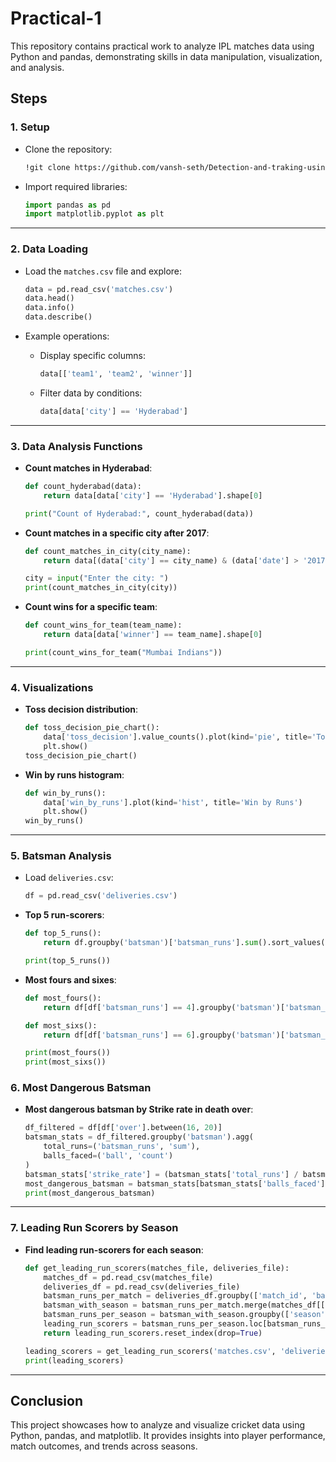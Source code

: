 # Practical-1

This repository contains practical work to analyze IPL matches data using Python and pandas, demonstrating skills in data manipulation, visualization, and analysis.

## Steps

### 1. Setup
- Clone the repository:
  ```bash
  !git clone https://github.com/vansh-seth/Detection-and-traking-using-yolov5.git
  ```

- Import required libraries:
  ```python
  import pandas as pd
  import matplotlib.pyplot as plt
  ```

---

### 2. Data Loading
- Load the `matches.csv` file and explore:
  ```python
  data = pd.read_csv('matches.csv')
  data.head()
  data.info()
  data.describe()
  ```

- Example operations:
  - Display specific columns:
    ```python
    data[['team1', 'team2', 'winner']]
    ```
  - Filter data by conditions:
    ```python
    data[data['city'] == 'Hyderabad']
    ```

---

### 3. Data Analysis Functions
- **Count matches in Hyderabad**:
  ```python
  def count_hyderabad(data):
      return data[data['city'] == 'Hyderabad'].shape[0]
  
  print("Count of Hyderabad:", count_hyderabad(data))
  ```

- **Count matches in a specific city after 2017**:
  ```python
  def count_matches_in_city(city_name):
      return data[(data['city'] == city_name) & (data['date'] > '2017-01-01')].shape[0]
  
  city = input("Enter the city: ")
  print(count_matches_in_city(city))
  ```

- **Count wins for a specific team**:
  ```python
  def count_wins_for_team(team_name):
      return data[data['winner'] == team_name].shape[0]
  
  print(count_wins_for_team("Mumbai Indians"))
  ```

---

### 4. Visualizations
- **Toss decision distribution**:
  ```python
  def toss_decision_pie_chart():
      data['toss_decision'].value_counts().plot(kind='pie', title='Toss Decision Distribution')
      plt.show()
  toss_decision_pie_chart()
  ```

- **Win by runs histogram**:
  ```python
  def win_by_runs():
      data['win_by_runs'].plot(kind='hist', title='Win by Runs')
      plt.show()
  win_by_runs()
  ```

---

### 5. Batsman Analysis
- Load `deliveries.csv`:
  ```python
  df = pd.read_csv('deliveries.csv')
  ```

- **Top 5 run-scorers**:
  ```python
  def top_5_runs():
      return df.groupby('batsman')['batsman_runs'].sum().sort_values(ascending=False).head(5)
  
  print(top_5_runs())
  ```

- **Most fours and sixes**:
  ```python
  def most_fours():
      return df[df['batsman_runs'] == 4].groupby('batsman')['batsman_runs'].count().sort_values(ascending=False).head(5)
  
  def most_sixs():
      return df[df['batsman_runs'] == 6].groupby('batsman')['batsman_runs'].count().sort_values(ascending=False).head(5)
  
  print(most_fours())
  print(most_sixs())
  ```
### 6. Most Dangerous Batsman
- **Most dangerous batsman by Strike rate in death over**:
  ```python
  df_filtered = df[df['over'].between(16, 20)]
  batsman_stats = df_filtered.groupby('batsman').agg(
      total_runs=('batsman_runs', 'sum'),
      balls_faced=('ball', 'count')
  )
  batsman_stats['strike_rate'] = (batsman_stats['total_runs'] / batsman_stats['balls_faced']) * 100
  most_dangerous_batsman = batsman_stats[batsman_stats['balls_faced'] > 200].sort_values(by='strike_rate', ascending=False).head(1)
  print(most_dangerous_batsman)
  ```

---

### 7. Leading Run Scorers by Season
- **Find leading run-scorers for each season**:
  ```python
  def get_leading_run_scorers(matches_file, deliveries_file):
      matches_df = pd.read_csv(matches_file)
      deliveries_df = pd.read_csv(deliveries_file)
      batsman_runs_per_match = deliveries_df.groupby(['match_id', 'batsman'])['batsman_runs'].sum().reset_index()
      batsman_with_season = batsman_runs_per_match.merge(matches_df[['id', 'season']], left_on='match_id', right_on='id')
      batsman_runs_per_season = batsman_with_season.groupby(['season', 'batsman'])['batsman_runs'].sum().reset_index()
      leading_run_scorers = batsman_runs_per_season.loc[batsman_runs_per_season.groupby('season')['batsman_runs'].idxmax()]
      return leading_run_scorers.reset_index(drop=True)
  
  leading_scorers = get_leading_run_scorers('matches.csv', 'deliveries.csv')
  print(leading_scorers)
  ```

---

## Conclusion
This project showcases how to analyze and visualize cricket data using Python, pandas, and matplotlib. It provides insights into player performance, match outcomes, and trends across seasons.
